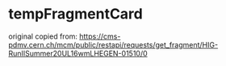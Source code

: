 # tempFragmentCard

original copied from: https://cms-pdmv.cern.ch/mcm/public/restapi/requests/get_fragment/HIG-RunIISummer20UL16wmLHEGEN-01510/0

